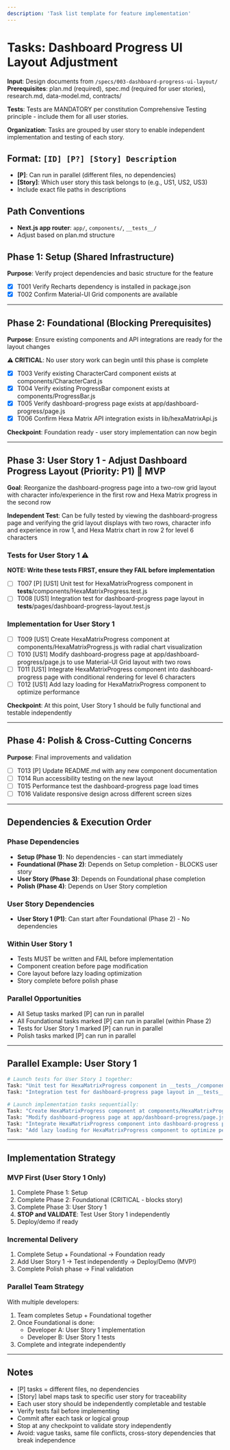 ```yaml
---
description: 'Task list template for feature implementation'
---
```


# Tasks: Dashboard Progress UI Layout Adjustment

**Input**: Design documents from `/specs/003-dashboard-progress-ui-layout/`
**Prerequisites**: plan.md (required), spec.md (required for user stories), research.md, data-model.md, contracts/

**Tests**: Tests are MANDATORY per constitution Comprehensive Testing principle - include them for all user stories.

**Organization**: Tasks are grouped by user story to enable independent implementation and testing of each story.

## Format: `[ID] [P?] [Story] Description`

- **[P]**: Can run in parallel (different files, no dependencies)
- **[Story]**: Which user story this task belongs to (e.g., US1, US2, US3)
- Include exact file paths in descriptions

## Path Conventions

- **Next.js app router**: `app/`, `components/`, `__tests__/`
- Adjust based on plan.md structure

## Phase 1: Setup (Shared Infrastructure)

**Purpose**: Verify project dependencies and basic structure for the feature

- [x] T001 Verify Recharts dependency is installed in package.json
- [x] T002 Confirm Material-UI Grid components are available

---

## Phase 2: Foundational (Blocking Prerequisites)

**Purpose**: Ensure existing components and API integrations are ready for the layout changes

**⚠️ CRITICAL**: No user story work can begin until this phase is complete

- [x] T003 Verify existing CharacterCard component exists at components/CharacterCard.js
- [x] T004 Verify existing ProgressBar component exists at components/ProgressBar.js
- [x] T005 Verify dashboard-progress page exists at app/dashboard-progress/page.js
- [x] T006 Confirm Hexa Matrix API integration exists in lib/hexaMatrixApi.js

**Checkpoint**: Foundation ready - user story implementation can now begin

---

## Phase 3: User Story 1 - Adjust Dashboard Progress Layout (Priority: P1) 🎯 MVP

**Goal**: Reorganize the dashboard-progress page into a two-row grid layout with character info/experience in the first row and Hexa Matrix progress in the second row

**Independent Test**: Can be fully tested by viewing the dashboard-progress page and verifying the grid layout displays with two rows, character info and experience in row 1, and Hexa Matrix chart in row 2 for level 6 characters

### Tests for User Story 1 ⚠️

**NOTE: Write these tests FIRST, ensure they FAIL before implementation**

- [ ] T007 [P] [US1] Unit test for HexaMatrixProgress component in **tests**/components/HexaMatrixProgress.test.js
- [ ] T008 [US1] Integration test for dashboard-progress page layout in **tests**/pages/dashboard-progress-layout.test.js

### Implementation for User Story 1

- [ ] T009 [US1] Create HexaMatrixProgress component at components/HexaMatrixProgress.js with radial chart visualization
- [ ] T010 [US1] Modify dashboard-progress page at app/dashboard-progress/page.js to use Material-UI Grid layout with two rows
- [ ] T011 [US1] Integrate HexaMatrixProgress component into dashboard-progress page with conditional rendering for level 6 characters
- [ ] T012 [US1] Add lazy loading for HexaMatrixProgress component to optimize performance

**Checkpoint**: At this point, User Story 1 should be fully functional and testable independently

---

## Phase 4: Polish & Cross-Cutting Concerns

**Purpose**: Final improvements and validation

- [ ] T013 [P] Update README.md with any new component documentation
- [ ] T014 Run accessibility testing on the new layout
- [ ] T015 Performance test the dashboard-progress page load times
- [ ] T016 Validate responsive design across different screen sizes

---

## Dependencies & Execution Order

### Phase Dependencies

- **Setup (Phase 1)**: No dependencies - can start immediately
- **Foundational (Phase 2)**: Depends on Setup completion - BLOCKS user story
- **User Story (Phase 3)**: Depends on Foundational phase completion
- **Polish (Phase 4)**: Depends on User Story completion

### User Story Dependencies

- **User Story 1 (P1)**: Can start after Foundational (Phase 2) - No dependencies

### Within User Story 1

- Tests MUST be written and FAIL before implementation
- Component creation before page modification
- Core layout before lazy loading optimization
- Story complete before polish phase

### Parallel Opportunities

- All Setup tasks marked [P] can run in parallel
- All Foundational tasks marked [P] can run in parallel (within Phase 2)
- Tests for User Story 1 marked [P] can run in parallel
- Polish tasks marked [P] can run in parallel

---

## Parallel Example: User Story 1

```bash
# Launch tests for User Story 1 together:
Task: "Unit test for HexaMatrixProgress component in __tests__/components/HexaMatrixProgress.test.js"
Task: "Integration test for dashboard-progress page layout in __tests__/pages/dashboard-progress-layout.test.js"

# Launch implementation tasks sequentially:
Task: "Create HexaMatrixProgress component at components/HexaMatrixProgress.js with radial chart visualization"
Task: "Modify dashboard-progress page at app/dashboard-progress/page.js to use Material-UI Grid layout with two rows"
Task: "Integrate HexaMatrixProgress component into dashboard-progress page with conditional rendering for level 6 characters"
Task: "Add lazy loading for HexaMatrixProgress component to optimize performance"
```

---

## Implementation Strategy

### MVP First (User Story 1 Only)

1. Complete Phase 1: Setup
2. Complete Phase 2: Foundational (CRITICAL - blocks story)
3. Complete Phase 3: User Story 1
4. **STOP and VALIDATE**: Test User Story 1 independently
5. Deploy/demo if ready

### Incremental Delivery

1. Complete Setup + Foundational → Foundation ready
2. Add User Story 1 → Test independently → Deploy/Demo (MVP!)
3. Complete Polish phase → Final validation

### Parallel Team Strategy

With multiple developers:

1. Team completes Setup + Foundational together
2. Once Foundational is done:
   - Developer A: User Story 1 implementation
   - Developer B: User Story 1 tests
3. Complete and integrate independently

---

## Notes

- [P] tasks = different files, no dependencies
- [Story] label maps task to specific user story for traceability
- Each user story should be independently completable and testable
- Verify tests fail before implementing
- Commit after each task or logical group
- Stop at any checkpoint to validate story independently
- Avoid: vague tasks, same file conflicts, cross-story dependencies that break independence
